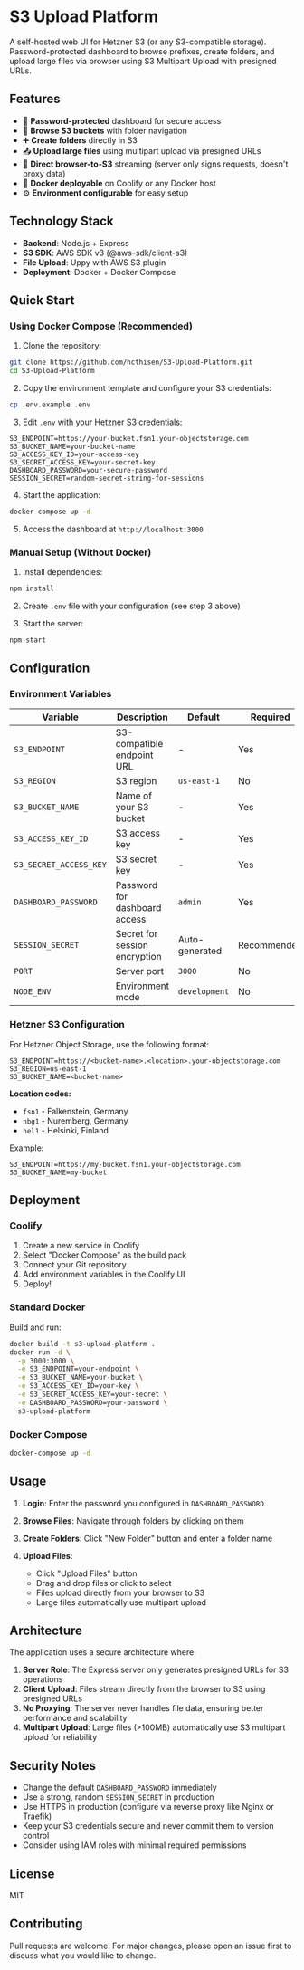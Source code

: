 # S3 Upload Platform

A self-hosted web UI for Hetzner S3 (or any S3-compatible storage). Password-protected dashboard to browse prefixes, create folders, and upload large files via browser using S3 Multipart Upload with presigned URLs.

## Features

- 🔐 **Password-protected** dashboard for secure access
- 📁 **Browse S3 buckets** with folder navigation
- ➕ **Create folders** directly in S3
- 📤 **Upload large files** using multipart upload via presigned URLs
- 🚀 **Direct browser-to-S3** streaming (server only signs requests, doesn't proxy data)
- 🐳 **Docker deployable** on Coolify or any Docker host
- ⚙️ **Environment configurable** for easy setup

## Technology Stack

- **Backend**: Node.js + Express
- **S3 SDK**: AWS SDK v3 (@aws-sdk/client-s3)
- **File Upload**: Uppy with AWS S3 plugin
- **Deployment**: Docker + Docker Compose

## Quick Start

### Using Docker Compose (Recommended)

1. Clone the repository:
```bash
git clone https://github.com/hcthisen/S3-Upload-Platform.git
cd S3-Upload-Platform
```

2. Copy the environment template and configure your S3 credentials:
```bash
cp .env.example .env
```

3. Edit `.env` with your Hetzner S3 credentials:
```env
S3_ENDPOINT=https://your-bucket.fsn1.your-objectstorage.com
S3_BUCKET_NAME=your-bucket-name
S3_ACCESS_KEY_ID=your-access-key
S3_SECRET_ACCESS_KEY=your-secret-key
DASHBOARD_PASSWORD=your-secure-password
SESSION_SECRET=random-secret-string-for-sessions
```

4. Start the application:
```bash
docker-compose up -d
```

5. Access the dashboard at `http://localhost:3000`

### Manual Setup (Without Docker)

1. Install dependencies:
```bash
npm install
```

2. Create `.env` file with your configuration (see step 3 above)

3. Start the server:
```bash
npm start
```

## Configuration

### Environment Variables

| Variable | Description | Default | Required |
|----------|-------------|---------|----------|
| `S3_ENDPOINT` | S3-compatible endpoint URL | - | Yes |
| `S3_REGION` | S3 region | `us-east-1` | No |
| `S3_BUCKET_NAME` | Name of your S3 bucket | - | Yes |
| `S3_ACCESS_KEY_ID` | S3 access key | - | Yes |
| `S3_SECRET_ACCESS_KEY` | S3 secret key | - | Yes |
| `DASHBOARD_PASSWORD` | Password for dashboard access | `admin` | Yes |
| `SESSION_SECRET` | Secret for session encryption | Auto-generated | Recommended |
| `PORT` | Server port | `3000` | No |
| `NODE_ENV` | Environment mode | `development` | No |

### Hetzner S3 Configuration

For Hetzner Object Storage, use the following format:

```env
S3_ENDPOINT=https://<bucket-name>.<location>.your-objectstorage.com
S3_REGION=us-east-1
S3_BUCKET_NAME=<bucket-name>
```

**Location codes:**
- `fsn1` - Falkenstein, Germany
- `nbg1` - Nuremberg, Germany
- `hel1` - Helsinki, Finland

Example:
```env
S3_ENDPOINT=https://my-bucket.fsn1.your-objectstorage.com
S3_BUCKET_NAME=my-bucket
```

## Deployment

### Coolify

1. Create a new service in Coolify
2. Select "Docker Compose" as the build pack
3. Connect your Git repository
4. Add environment variables in the Coolify UI
5. Deploy!

### Standard Docker

Build and run:
```bash
docker build -t s3-upload-platform .
docker run -d \
  -p 3000:3000 \
  -e S3_ENDPOINT=your-endpoint \
  -e S3_BUCKET_NAME=your-bucket \
  -e S3_ACCESS_KEY_ID=your-key \
  -e S3_SECRET_ACCESS_KEY=your-secret \
  -e DASHBOARD_PASSWORD=your-password \
  s3-upload-platform
```

### Docker Compose

```bash
docker-compose up -d
```

## Usage

1. **Login**: Enter the password you configured in `DASHBOARD_PASSWORD`

2. **Browse Files**: Navigate through folders by clicking on them

3. **Create Folders**: Click "New Folder" button and enter a folder name

4. **Upload Files**: 
   - Click "Upload Files" button
   - Drag and drop files or click to select
   - Files upload directly from your browser to S3
   - Large files automatically use multipart upload

## Architecture

The application uses a secure architecture where:

1. **Server Role**: The Express server only generates presigned URLs for S3 operations
2. **Client Upload**: Files stream directly from the browser to S3 using presigned URLs
3. **No Proxying**: The server never handles file data, ensuring better performance and scalability
4. **Multipart Upload**: Large files (>100MB) automatically use S3 multipart upload for reliability

## Security Notes

- Change the default `DASHBOARD_PASSWORD` immediately
- Use a strong, random `SESSION_SECRET` in production
- Use HTTPS in production (configure via reverse proxy like Nginx or Traefik)
- Keep your S3 credentials secure and never commit them to version control
- Consider using IAM roles with minimal required permissions

## License

MIT

## Contributing

Pull requests are welcome! For major changes, please open an issue first to discuss what you would like to change.

